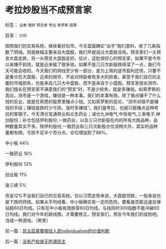 # 考拉炒股当不成预言家

标签： `证券` `理财` `预言家` `考拉` `索罗斯` `股票` 

目录： `打印`

按照我们的交易系统，继续看好后市。今天盘面确实“出乎”我们意料，收了几条指数了阴线。但是跌幅主要来自大盘股，我们早就说过大盘股没戏。预言家们一头预言大盘走跌，另一头预言大盘股走好。估计，这批很好心的预言家，如果不是今年以来赚不到钱，就是近来输了很多钱。如果不是几只次新股跌得深了一点，我们今天可能会收阳。今天我们的阴线至少有一部分，是为上周的逆市盈利还债。只要不是重仓在大盘股，近来的弱市，不会对持股者有多大的损害。甚至于我们自已的主要的市值损失，也是来自几只大中盘股，而不是来自于小盘股。预言家擅长测市，我们擅长在预言家不满意我们的“预言”时，不是少损失，就是多赚钱。如索罗斯的高论，测市是一个游戏，赚钱是一种本事。我们的本事有限，除了搞点赚不了什么钱的实业，就是在熟悉的股票里赚点小钱。又如索罗斯的高论，“测市对错不是赚钱的手段；赚钱是跌时少亏损，涨时多赚钱”。我们是考拉，也就只能赚点这种考拉的笨银子。今天清仓宝通带业和众生药业；减仓九洲电气,中恒电气,三泰电子,神剑股份；补仓包括伊利股份,一致药业，以及三只次新股在内的所有大跌品种，品种数量其实不多。除伊利股份,一致药业和三只次新股仓位消稍大外，其实的品种量都有限。亏损不足半个百分点。仓位增加到了88%。

中小板 44%

一致药业 16%

伊利股份 13%

创业板 11%

渝三峡 5%

资金12%不谈我们自已的交易系统。仅以习惯走势来说，大盘股领跌，一般来说也是下跌的终结。如果从平均线看，中小板确实有一定的危险，要看是否能迅速反弹站稳60日均线。只有在中小板有效跌穿60日均线，与线同时300指数不能冲破60日均线。我们对今年的路线图，才需要修正。预言家们，预言今年我们的成败吧。当成一种游戏。（笑笑）

前一篇：[民主启蒙要相信人民individualism的价值判断](../../../2010/3/14/民主启蒙要相信人民individualism的价值判断.md)

后一篇：[没有产权就无所谓民主](../../../2010/3/15/没有产权就无所谓民主.md)